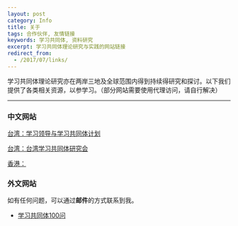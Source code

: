 ```yaml
---
layout: post
category: Info
title: 关于
tags: 合作伙伴, 友情链接
keywords: 学习共同体, 资料研究
excerpt: 学习共同体理论研究与实践的网站链接
redirect_from:
  - /2017/07/links/
---
```


学习共同体理论研究亦在两岸三地及全球范围内得到持续得研究和探讨。以下我们提供了各类相关资源，以参学习。（部分网站需要使用代理访问，请自行解决）

******

### 中文网站

[台湾：学习领导与学习共同体计划](https://sites.google.com/site/learningcommunityintw/)

[台湾：台湾学习共同体研究会](http://lstudy.weebly.com/)

[香港：]()

### 外文网站


如有任何问题，可以通过**邮件**的方式联系到我。

* [学习共同体100问](mailto:problem@slc.education)
